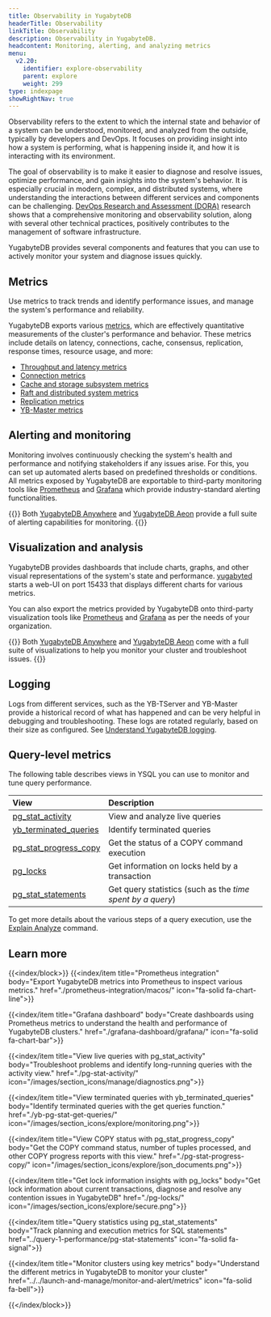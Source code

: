 ```yaml
---
title: Observability in YugabyteDB
headerTitle: Observability
linkTitle: Observability
description: Observability in YugabyteDB.
headcontent: Monitoring, alerting, and analyzing metrics
menu:
  v2.20:
    identifier: explore-observability
    parent: explore
    weight: 299
type: indexpage
showRightNav: true
---
```


Observability refers to the extent to which the internal state and behavior of a system can be understood, monitored, and analyzed from the outside, typically by developers and DevOps. It focuses on providing insight into how a system is performing, what is happening inside it, and how it is interacting with its environment.

The goal of observability is to make it easier to diagnose and resolve issues, optimize performance, and gain insights into the system's behavior. It is especially crucial in modern, complex, and distributed systems, where understanding the interactions between different services and components can be challenging. [DevOps Research and Assessment (DORA)](https://dora.dev/) research shows that a comprehensive monitoring and observability solution, along with several other technical practices, positively contributes to the management of software infrastructure.

YugabyteDB provides several components and features that you can use to actively monitor your system and diagnose issues quickly.

## Metrics

Use metrics to track trends and identify performance issues, and manage the system's performance and reliability.

YugabyteDB exports various [metrics](../../launch-and-manage/monitor-and-alert/metrics/#frequently-used-metrics), which are effectively quantitative measurements of the cluster's performance and behavior. These metrics include details on latency, connections, cache, consensus, replication, response times, resource usage, and more:

- [Throughput and latency metrics](../../launch-and-manage/monitor-and-alert/metrics/throughput)
- [Connection metrics](../../launch-and-manage/monitor-and-alert/metrics/connections)
- [Cache and storage subsystem metrics](../../launch-and-manage/monitor-and-alert/metrics/cache-storage)
- [Raft and distributed system metrics](../../launch-and-manage/monitor-and-alert/metrics/raft-dst)
- [Replication metrics](../../launch-and-manage/monitor-and-alert/metrics/replication)
- [YB-Master metrics](../../launch-and-manage/monitor-and-alert/metrics/ybmaster)

## Alerting and monitoring

Monitoring involves continuously checking the system's health and performance and notifying stakeholders if any issues arise. For this, you can set up automated alerts based on predefined thresholds or conditions. All metrics exposed by YugabyteDB are exportable to third-party monitoring tools like [Prometheus](./prometheus-integration/macos/) and [Grafana](./grafana-dashboard/grafana/) which provide industry-standard alerting functionalities.

{{<tip>}}
Both [YugabyteDB Anywhere](../../yugabyte-platform/alerts-monitoring/) and [YugabyteDB Aeon](/preview/yugabyte-cloud/cloud-monitor/cloud-alerts/) provide a full suite of alerting capabilities for monitoring.
{{</tip>}}

## Visualization and analysis

YugabyteDB provides dashboards that include charts, graphs, and other visual representations of the system's state and performance. [yugabyted](../../reference/configuration/yugabyted/) starts a web-UI on port 15433 that displays different charts for various metrics.

You can also export the metrics provided by YugabyteDB onto third-party visualization tools like [Prometheus](./prometheus-integration/macos/) and [Grafana](./grafana-dashboard/grafana/) as per the needs of your organization.

{{<tip>}}
Both [YugabyteDB Anywhere](../../yugabyte-platform/alerts-monitoring/anywhere-metrics/) and [YugabyteDB Aeon](/preview/yugabyte-cloud/cloud-monitor/overview/) come with a full suite of visualizations to help you monitor your cluster and troubleshoot issues.
{{</tip>}}

## Logging

Logs from different services, such as the YB-TServer and YB-Master provide a historical record of what has happened and can be very helpful in debugging and troubleshooting. These logs are rotated regularly, based on their size as configured. See [Understand YugabyteDB logging](/preview/explore/observability/logging/).

## Query-level metrics

The following table describes views in YSQL you can use to monitor and tune query performance.

| View | Description |
| :--- | :---------- |
| [pg_stat_activity](./pg-stat-activity) | View and analyze live queries |
| [yb_terminated_queries](./yb-pg-stat-get-queries/) | Identify terminated queries |
| [pg_stat_progress_copy](./pg-stat-progress-copy) | Get the status of a COPY command execution |
| [pg_locks](./pg-locks) | Get information on locks held by a transaction  |
| [pg_stat_statements](../query-1-performance/pg-stat-statements) | Get query statistics (such as the _time spent by a query_) |

To get more details about the various steps of a query execution, use the [Explain Analyze](../query-1-performance/explain-analyze) command.

## Learn more

{{<index/block>}}
  {{<index/item
      title="Prometheus integration"
      body="Export YugabyteDB metrics into Prometheus to inspect various metrics."
      href="./prometheus-integration/macos/"
      icon="fa-solid fa-chart-line">}}

  {{<index/item
      title="Grafana dashboard"
      body="Create dashboards using Prometheus metrics to understand the health and performance of YugabyteDB clusters."
      href="./grafana-dashboard/grafana/"
      icon="fa-solid fa-chart-bar">}}

  {{<index/item
      title="View live queries with pg_stat_activity"
      body="Troubleshoot problems and identify long-running queries with the activity view."
      href="./pg-stat-activity/"
      icon="/images/section_icons/manage/diagnostics.png">}}

  {{<index/item
      title="View terminated queries with yb_terminated_queries"
      body="Identify terminated queries with the get queries function."
      href="./yb-pg-stat-get-queries/"
      icon="/images/section_icons/explore/monitoring.png">}}

  {{<index/item
      title="View COPY status with pg_stat_progress_copy"
      body="Get the COPY command status, number of tuples processed, and other COPY progress reports with this view."
      href="./pg-stat-progress-copy/"
      icon="/images/section_icons/explore/json_documents.png">}}

  {{<index/item
      title="Get lock information insights with pg_locks"
      body="Get lock information about current transactions, diagnose and resolve any contention issues in YugabyteDB"
      href="./pg-locks/"
      icon="/images/section_icons/explore/secure.png">}}

  {{<index/item
      title="Query statistics using pg_stat_statements"
      body="Track planning and execution metrics for SQL statements"
      href="../query-1-performance/pg-stat-statements"
      icon="fa-solid fa-signal">}}

  {{<index/item
      title="Monitor clusters using key metrics"
      body="Understand the different metrics in YugabyteDB to monitor your cluster"
      href="../../launch-and-manage/monitor-and-alert/metrics"
      icon="fa-solid fa-bell">}}

{{</index/block>}}